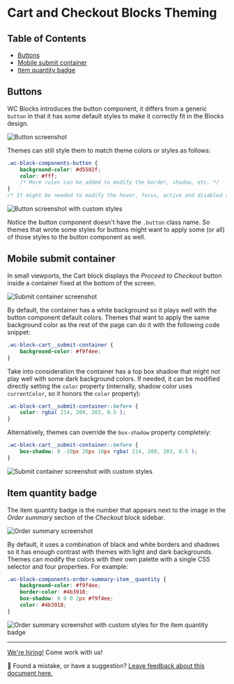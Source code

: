 # Cart and Checkout Blocks Theming <!-- omit in toc -->

## Table of Contents <!-- omit in toc -->

- [Buttons](#buttons)
- [Mobile submit container](#mobile-submit-container)
- [Item quantity badge](#item-quantity-badge)

## Buttons

WC Blocks introduces the button component, it differs from a generic `button` in that it has some default styles to make it correctly fit in the Blocks design.

![Button screenshot](https://user-images.githubusercontent.com/3616980/86381945-e6fd6c00-bc8d-11ea-8811-7e546bea69b9.png)

Themes can still style them to match theme colors or styles as follows:

```css
.wc-block-components-button {
	background-color: #d5502f;
	color: #fff;
	/* More rules can be added to modify the border, shadow, etc. */
}
/* It might be needed to modify the hover, focus, active and disabled states too */
```

![Button screenshot with custom styles](https://user-images.githubusercontent.com/3616980/86381505-b6b5cd80-bc8d-11ea-8ceb-cfbe84b411d4.png)

Notice the button component doesn't have the `.button` class name. So themes that wrote some styles for buttons might want to apply some (or all) of those styles to the button component as well.

## Mobile submit container

In small viewports, the Cart block displays the _Proceed to Checkout_ button inside a container fixed at the bottom of the screen.

![Submit container screenshot](https://user-images.githubusercontent.com/3616980/86382876-393e8d00-bc8e-11ea-8d0b-e4e347ea4773.png)

By default, the container has a white background so it plays well with the button component default colors. Themes that want to apply the same background color as the rest of the page can do it with the following code snippet:

```css
.wc-block-cart__submit-container {
	background-color: #f9f4ee;
}
```

Take into consideration the container has a top box shadow that might not play well with some dark background colors. If needed, it can be modified directly setting the `color` property (internally, shadow color uses `currentColor`, so it honors the `color` property):

```css
.wc-block-cart__submit-container::before {
	color: rgba( 214, 209, 203, 0.5 );
}
```

Alternatively, themes can override the `box-shadow` property completely:

```css
.wc-block-cart__submit-container::before {
	box-shadow: 0 -10px 20px 10px rgba( 214, 209, 203, 0.5 );
}
```

![Submit container screenshot with custom styles](https://user-images.githubusercontent.com/3616980/86382693-27f58080-bc8e-11ea-894e-de378af3e2bb.png)

## Item quantity badge

The item quantity badge is the number that appears next to the image in the _Order summary_ section of the _Checkout_ block sidebar.

![Order summary screenshot](https://user-images.githubusercontent.com/3616980/83862844-c8559500-a722-11ea-9653-2fc8bcd544d2.png)

By default, it uses a combination of black and white borders and shadows so it has enough contrast with themes with light and dark backgrounds. Themes can modify the colors with their own palette with a single CSS selector and four properties. For example:

```css
.wc-block-components-order-summary-item__quantity {
	background-color: #f9f4ee;
	border-color: #4b3918;
	box-shadow: 0 0 0 2px #f9f4ee;
	color: #4b3918;
}
```

![Order summary screenshot with custom styles for the item quantity badge](https://user-images.githubusercontent.com/3616980/83863109-2e421c80-a723-11ea-9bf7-2033a96cf5b2.png)

<!-- FEEDBACK -->

---

[We're hiring!](https://woocommerce.com/careers/) Come work with us!

🐞 Found a mistake, or have a suggestion? [Leave feedback about this document here.](https://github.com/woocommerce/woocommerce-gutenberg-products-block/issues/new?assignees=&labels=type%3A+documentation&template=--doc-feedback.md&title=Feedback%20on%20./docs/theming/product-grid-270.md)

<!-- /FEEDBACK -->
